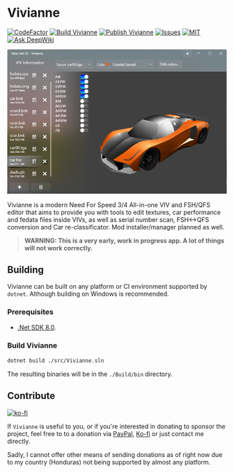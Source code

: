 # Vivianne

[![CodeFactor](https://www.codefactor.io/repository/github/thexds/Vivianne/badge)](https://www.codefactor.io/repository/github/thexds/Vivianne)
[![Build Vivianne](https://github.com/TheXDS/Vivianne/actions/workflows/build.yml/badge.svg)](https://github.com/TheXDS/Vivianne/actions/workflows/build.yml)
[![Publish Vivianne](https://github.com/TheXDS/Vivianne/actions/workflows/publish.yml/badge.svg)](https://github.com/TheXDS/Vivianne/actions/workflows/publish.yml)
[![Issues](https://img.shields.io/github/issues/TheXDS/Vivianne)](https://github.com/TheXDS/Vivianne/issues)
[![MIT](https://img.shields.io/github/license/TheXDS/Vivianne)](https://mit-license.org/)
[![Ask DeepWiki](https://deepwiki.com/badge.svg)](https://deepwiki.com/TheXDS/Vivianne)

[![FCE Preview](https://github.com/TheXDS/Vivianne/blob/master/docs/Screenshots/FcePreview.png?raw=true)](https://github.com/TheXDS/Vivianne/blob/master/docs/Screenshots/FcePreview.png)

Vivianne is a modern Need For Speed 3/4 All-in-one VIV and FSH/QFS editor that aims to provide you with tools to edit textures, car performance and fedata files inside VIVs, as well as serial number scan, FSH<->QFS conversion and Car re-classificator. Mod installer/manager planned as well.

> **WARNING: This is a very early, work in progress app. A lot of things will not work correctly.**

## Building
Vivianne can be built on any platform or CI environment supported by `dotnet`. Although building on Windows is recommended.

### Prerequisites
- [.Net SDK 8.0](https://dotnet.microsoft.com/).

### Build Vivianne
```sh
dotnet build ./src/Vivianne.sln
```
The resulting binaries will be in the `./Build/bin` directory.

## Contribute
[![ko-fi](https://ko-fi.com/img/githubbutton_sm.svg)](https://ko-fi.com/W7W415UCHY)

If `Vivianne` is useful to you, or if you're interested in donating to sponsor the project, feel free to to a donation via [PayPal](https://paypal.me/thexds), [Ko-fi](https://ko-fi.com/W7W415UCHY) or just contact me directly.

Sadly, I cannot offer other means of sending donations as of right now due to my country (Honduras) not being supported by almost any platform.
